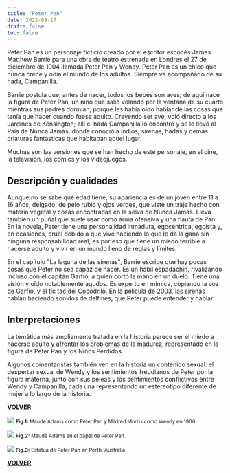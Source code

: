 ```yaml
---
title: "Peter Pan"
date: 2022-08-17
draft: false
toc: false
---
```


Peter Pan es un personaje ficticio creado por el escritor escocés James Matthew Barrie para una obra de teatro estrenada en Londres el 27 de diciembre de 1904 llamada Peter Pan y Wendy. Peter Pan es un chico que nunca crece y odia el mundo de los adultos. Siempre va acompañado de su hada, Campanilla. 

Barrie postula que, antes de nacer, todos los bebés son aves; de aquí nace la figura de Peter Pan, un niño que salió volando por la ventana de su cuarto mientras sus padres dormían, porque les había oído hablar de las cosas que tenía que hacer cuando fuese adulto. Creyendo ser ave, voló directo a los Jardines de Kensington; allí el hada Campanilla lo encontró y se lo llevó al País de Nunca Jamás, donde conoció a indios, sirenas, hadas y demás criaturas fantásticas que habitaban aquel lugar.

Muchas son las versiones que se han hecho de este personaje, en el cine, la televisión, los comics y los videojuegos.

## Descripción y cualidades

Aunque no se sabe qué edad tiene, su apariencia es de un joven entre 11 a 16 años, delgado, de pelo rubio y ojos verdes, que viste un traje hecho con materia vegetal y cosas encontradas en la selva de Nunca Jamás. Lleva también un puñal que suele usar como arma ofensiva y una flauta de Pan. En la novela, Peter tiene una personalidad inmadura, egocéntrica, egoísta y, en ocasiones, cruel debido a que vive haciendo lo que le da la gana sin ninguna responsabilidad real; es por eso que tiene un miedo terrible a hacerse adulto y vivir en un mundo lleno de reglas y límites.


En el capítulo "La laguna de las sirenas", Barrie escribe que hay pocas cosas que Peter no sea capaz de hacer. Es un hábil espadachín, rivalizando incluso con el capitán Garfio, a quien cortó la mano en un duelo. Tiene una visión y oído notablemente agudos. Es experto en mímica, copiando la voz de Garfio, y el tic tac del Cocodrilo. En la película de 2003, las sirenas hablan haciendo sonidos de delfines, que Peter puede entender y hablar.


## Interpretaciones 

La temática más ampliamente tratada en la historia parece ser el miedo a hacerse adulto y afrontar los problemas de la madurez, representado en la figura de Peter Pan y los Niños Perdidos. 

Algunos comentaristas también ven en la historia un contenido sexual: el despertar sexual de Wendy y los sentimientos freudianos de Peter por la figura materna, junto con sus peleas y los sentimientos conflictivos entre Wendy y Campanilla, cada una representando un estereotipo diferente de mujer a lo largo de la historia. 


[**VOLVER**](../)

![](../img/peter-pan-y-wendy.jpg)
<small>**Fig.1:** Maude Adams como Peter Pan y Mildred Morris como Wendy en 1906.</small>

![](../img/peter-pan.jpg)
<small>**Fig.2:** Maudé Adams en el papel de Peter Pan.</small>

![](../img/peter-pan-escultura.jpg)
<small>**Fig.3:** Estatua de Peter Pan en Perth, Australia.</small>


[**VOLVER**](../)
